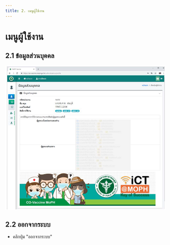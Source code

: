 ```yaml
---
title: 2. เมนูผู้ใช้งาน
---
```


# เมนูผู้ใช้งาน

## 2.1 ข้อมูลส่วนบุคคล
![](./img/user-profile.png)

## 2.2 ออกจากระบบ
- คลิกปุ่ม "ออกจากระบบ"